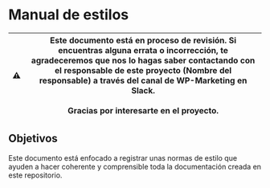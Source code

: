# Manual de estilos

| ⚠️ | Este documento está en proceso de revisión. Si encuentras alguna errata o incorrección, te agradeceremos que nos lo hagas saber contactando con el responsable de este proyecto (Nombre del responsable) a través del canal de WP-Marketing en Slack. <br><br>Gracias por interesarte en el proyecto. |
|---|---|

## Objetivos

Este documento está enfocado a registrar unas normas de estilo que ayuden a hacer coherente y comprensible toda la documentación creada en este repositorio.